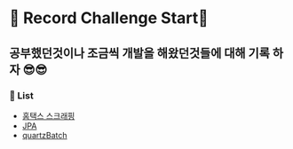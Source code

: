 # :loudspeaker: Record Challenge Start:metal:

## 공부했던것이나 조금씩 개발을 해왔던것들에 대해 기록 하자 :sunglasses::sunglasses:

### :pushpin: List
- [홈택스 스크래핑](https://github.com/ungseokchoi/feed/blob/master/issues/homeTax/홈택스_스크래핑.md)
- [JPA](https://github.com/ungseokchoi/feed/blob/master/issues/jpa/JPA.md)
- [quartzBatch](https://github.com/ungseokchoi/feed/blob/master/issues/quartz/quartzBatch.md)

